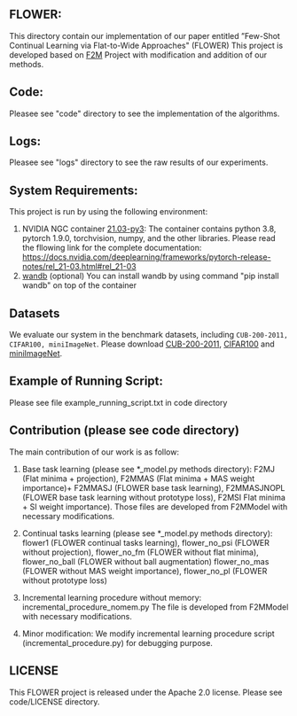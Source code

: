 ## FLOWER:
This directory contain our implementation of our paper entitled ”Few-Shot Continual Learning via Flat-to-Wide Approaches" (FLOWER)
This project is developed based on [F2M](https://github.com/moukamisama/f2m) Project with modification and addition of our methods.

## Code:
Pleasee see "code" directory to see the implementation of the algorithms.

## Logs:
Pleasee see "logs" directory to see the raw results of our experiments.

## System Requirements:
This project is run by using the following  environment:
1. NVIDIA NGC container [21.03-py3](https://catalog.ngc.nvidia.com/orgs/nvidia/containers/pytorch/tags):
   The container contains python 3.8, pytorch 1.9.0, torchvision, numpy, and the other libraries. 
   Please read the fllowing link for the complete documentation:
   https://docs.nvidia.com/deeplearning/frameworks/pytorch-release-notes/rel_21-03.html#rel_21-03
2. [wandb](https://docs.wandb.com/quickstart) (optional)
   You can install wandb by using command "pip install wandb" on top of the container 


## Datasets
We evaluate our system in the benchmark datasets, including ```CUB-200-2011, CIFAR100, miniImageNet```.
Please download [CUB-200-2011](https://www.vision.caltech.edu/datasets/cub_200_2011/), [CIFAR100](https://www.cs.toronto.edu/~kriz/cifar.html) and [miniImageNet](https://github.com/yaoyao-liu/mini-imagenet-tools).

## Example of Running Script:
Please see file example_running_script.txt in code directory

## Contribution (please see code directory)
The main contribution of our work is as follow:
1. Base task learning (please see *_model.py methods directory):
F2MJ (Flat minima + projection), F2MMAS (Flat minima + MAS weight importance)+ F2MMASJ (FLOWER base task learning), F2MMASJNOPL (FLOWER base task learning without prototype loss), F2MSI Flat minima + SI weight importance).
Those files are developed from F2MModel with necessary modifications.

2. Continual tasks learning (please see *_model.py methods directory):
flower1 (FLOWER continual tasks learning), flower_no_psi (FLOWER without projection), flower_no_fm (FLOWER without flat minima), flower_no_ball (FLOWER without ball augmentation)   flower_no_mas (FLOWER without MAS weight importance), flower_no_pl (FLOWER without prototype loss)

3. Incremental learning procedure without memory: incremental_procedure_nomem.py
The file is developed from F2MModel with necessary modifications.

4. Minor modification:
We modify incremental learning procedure script (incremental_procedure.py) for debugging purpose.

## LICENSE
This FLOWER project is released under the Apache 2.0 license. Please see code/LICENSE directory.
